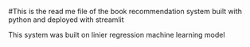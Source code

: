 #This is the read me file of the book recommendation system built with python and deployed with streamlit

This system was built on linier regression machine learning model
